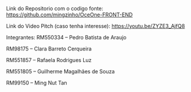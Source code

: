 Link do Repositorio com o codigo fonte: https://github.com/mingzinho/OceOne-FRONT-END

Link do Video Pitch (caso tenha interesse): https://youtu.be/ZYZE3_AjfQ8



Integrantes:
RM550334 – Pedro Batista de Araujo

RM98175 – Clara Barreto Cerqueira

RM551857 – Rafaela Rodrigues Luz

RM551805 – Guilherme Magalhães de Souza

RM99150 – Ming Nut Tan
